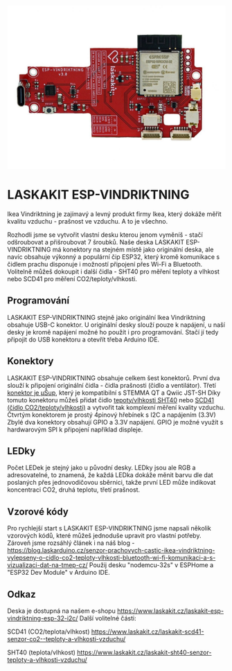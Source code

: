 ![LASKAKIT ESP-VINDRIKTNING](https://github.com/LaskaKit/ESP-Vindriktning/blob/main/img/01.jpg)
# LASKAKIT ESP-VINDRIKTNING

Ikea Vindriktning je zajímavý a levný produkt firmy Ikea, který dokáže měřit kvalitu vzduchu - prašnost ve vzduchu. A to je všechno.

Rozhodli jsme se vytvořit vlastní desku kterou jenom vyměníš - stačí odšroubovat a přišroubovat 7 šroubků. 
Naše deska LASKAKIT ESP-VINDRIKTNING má konektory na stejném místě jako originální deska, ale navíc obsahuje výkonný a populární čip ESP32, který kromě komunikace s čidlem prachu 
disponuje i možností připojení přes Wi-Fi a Bluetooth. Volitelně můžeš dokoupit i další čidla - SHT40 pro měření teploty a vlhkost nebo SCD41 pro měření CO2/teploty/vlhkosti. 

## Programování
LASKAKIT ESP-VINDRIKTNING stejně jako originální Ikea Vindriktning obsahuje USB-C konektor. U originální desky slouží pouze k napájení, u naší desky je kromě napájení možné ho použít i pro programování.
Stačí jí tedy připojit do USB konektoru a otevřít třeba Arduino IDE. 

## Konektory
LASKAKIT ESP-VINDRIKTNING obsahuje celkem šest konektorů. První dva slouží k připojení originální čidla - čidla prašnosti (čidlo a ventilátor). Třetí [konektor je μŠup](https://blog.laskarduino.cz/predstavujeme-univerzalni-konektor-pro-propojeni-modulu-a-cidel-%ce%bcsup/),
který je kompatibilní s STEMMA QT a Qwiic JST-SH
Díky tomuto konektoru můžeš přidat čidlo [tepoty/vlhkosti SHT40](https://www.laskakit.cz/laskakit-sht40-senzor-teploty-a-vlhkosti-vzduchu/) nebo [SCD41 (čidlo CO2/teploty/vlhkosti)](https://www.laskakit.cz/laskakit-scd41-senzor-co2--teploty-a-vlhkosti-vzduchu/) 
a vytvořit tak komplexní měření kvality vzduchu.
Čtvrtým konektorem je prostý 4pinový hřebínek s I2C a napájením (3.3V)
Zbylé dva konektory obsahují GPIO a 3.3V napájení. GPIO je možné využít s hardwarovým SPI k připojení například displeje. 

## LEDky
Počet LEDek je stejný jako u původní desky. LEDky jsou ale RGB a adresovatelné, to znamená, že každá LEDka dokáže měnit barvu dle dat poslaných přes jednovodičovou sběrnici,
takže první LED může indikovat koncentraci CO2, druhá teplotu, třetí prašnost. 

## Vzorové kódy 
Pro rychlejší start s LASKAKIT ESP-VINDRIKTNING jsme napsali několik vzorových kódů, které můžeš jednoduše upravit pro vlastní potřeby.
Zároveň jsme rozsáhlý článek i na náš blog - https://blog.laskarduino.cz/senzor-prachovych-castic-ikea-vindriktning-vylepseny-o-cidlo-co2-teploty-vlhkosti-bluetooth-wi-fi-komunikaci-a-s-vizualizaci-dat-na-tmep-cz/
Použij desku "nodemcu-32s" v ESPHome a "ESP32 Dev Module" v Arduino IDE.

## Odkaz
Deska je dostupná na našem e-shopu https://www.laskakit.cz/laskakit-esp-vindriktning-esp-32-i2c/
Další volitelné části: 

SCD41 (CO2/teplota/vlhkost) https://www.laskakit.cz/laskakit-scd41-senzor-co2--teploty-a-vlhkosti-vzduchu/

SHT40 (teplota/vlhkost) https://www.laskakit.cz/laskakit-sht40-senzor-teploty-a-vlhkosti-vzduchu/

